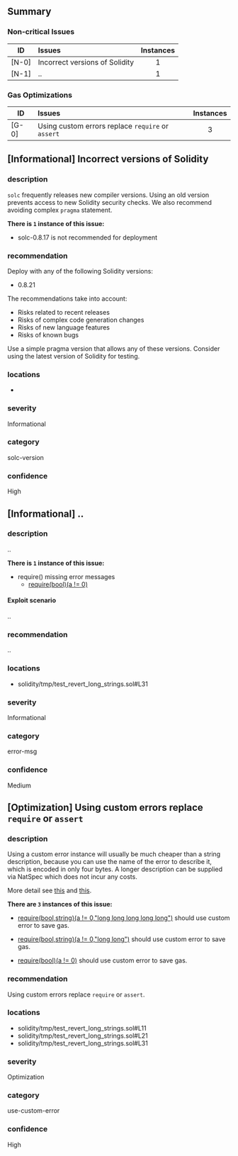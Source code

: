 ## Summary 

### Non-critical Issues

|ID|Issues|Instances|
|---|:---|:---:|
| [N-0] | Incorrect versions of Solidity | 1 |
| [N-1] | .. | 1 |


### Gas Optimizations

|ID|Issues|Instances|
|---|:---|:---:|
| [G-0] | Using custom errors replace `require` or `assert` | 3 |



## [Informational] Incorrect versions of Solidity

### description

`solc` frequently releases new compiler versions. Using an old version prevents access to new Solidity security checks.
We also recommend avoiding complex `pragma` statement.

**There is `1` instance of this issue:**

- solc-0.8.17 is not recommended for deployment


### recommendation

Deploy with any of the following Solidity versions:
- 0.8.21

The recommendations take into account:
- Risks related to recent releases
- Risks of complex code generation changes
- Risks of new language features
- Risks of known bugs

Use a simple pragma version that allows any of these versions.
Consider using the latest version of Solidity for testing.

### locations
- 

### severity
Informational

### category
solc-version

### confidence
High

## [Informational] ..

### description
..

**There is `1` instance of this issue:**

- require() missing error messages
	 - [require(bool)(a != 0)](solidity/tmp/test_revert_long_strings.sol#L31)

#### Exploit scenario
..

### recommendation
..

### locations
- solidity/tmp/test_revert_long_strings.sol#L31

### severity
Informational

### category
error-msg

### confidence
Medium

## [Optimization] Using custom errors replace `require` or `assert`

### description

Using a custom error instance will usually be much cheaper than a string description, because you can use the name of the error to describe it, which is encoded in only four bytes. A longer description can be supplied via NatSpec which does not incur any costs.

More detail see [this](https://gist.github.com/0xxfu/712f7965446526f8c5bc53a91d97a215) and [this](https://docs.soliditylang.org/en/latest/control-structures.html#revert).


**There are `3` instances of this issue:**

- [require(bool,string)(a != 0,"long long long long long")](solidity/tmp/test_revert_long_strings.sol#L11) should use custom error to save gas.

- [require(bool,string)(a != 0,"long long")](solidity/tmp/test_revert_long_strings.sol#L21) should use custom error to save gas.

- [require(bool)(a != 0)](solidity/tmp/test_revert_long_strings.sol#L31) should use custom error to save gas.


### recommendation

Using custom errors replace `require` or `assert`.


### locations
- solidity/tmp/test_revert_long_strings.sol#L11
- solidity/tmp/test_revert_long_strings.sol#L21
- solidity/tmp/test_revert_long_strings.sol#L31

### severity
Optimization

### category
use-custom-error

### confidence
High
